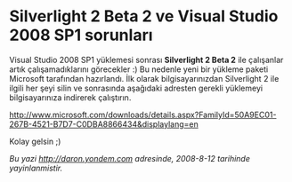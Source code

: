 # Silverlight 2 Beta 2 ve Visual Studio 2008 SP1 sorunları 

Visual Studio 2008 SP1 yüklemesi sonrası **Silverlight 2 Beta 2** ile
çalışanlar artık çalışamadıklarını görecekler :) Bu nedenle yeni bir
yükleme paketi Microsoft tarafından hazırlandı. İlk olarak
bilgisayarınızdan Silverlight 2 ile ilgili her şeyi silin ve sonrasında
aşağıdaki adresten gerekli yüklemeyi bilgisayarınıza indirerek
çalıştırın.

<http://www.microsoft.com/downloads/details.aspx?FamilyId=50A9EC01-267B-4521-B7D7-C0DBA8866434&displaylang=en>

Kolay gelsin ;)


*Bu yazi http://daron.yondem.com adresinde, 2008-8-12 tarihinde yayinlanmistir.*